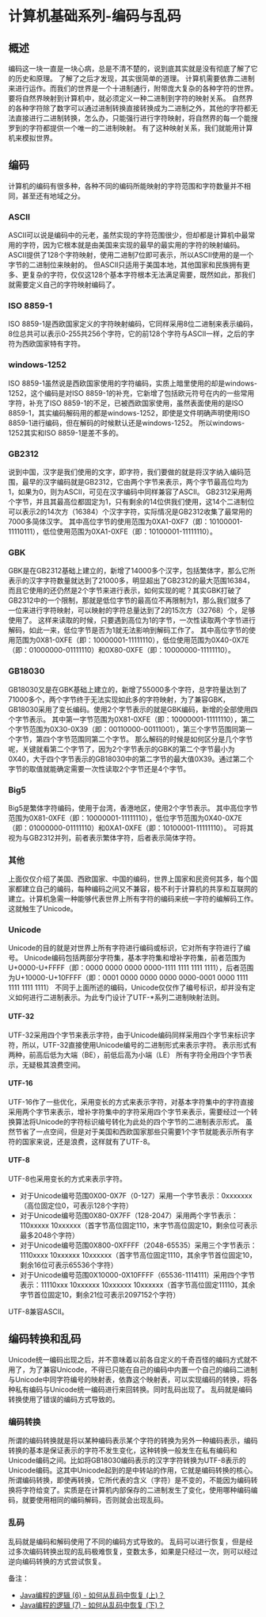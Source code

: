 # 计算机基础系列-编码与乱码
## 概述
编码这一块一直是一块心病，总是不清不楚的，说到底其实就是没有彻底了解了它的历史和原理。
了解了之后才发现，其实很简单的道理。
计算机需要依靠二进制来进行运作。而我们的世界是一个十进制通行，附带庞大复杂的各种字符的世界。要将自然界映射到计算机中，就必须定义一种二进制到字符的映射关系。
自然界的各种字符除了数字可以通过进制转换直接转换成为二进制之外，其他的字符都无法直接进行二进制转换，怎么办，只能强行进行字符映射，将自然界的每一个能搜罗到的字符都提供一个唯一的二进制映射。
有了这种映射关系，我们就能用计算机来模拟世界。
## 编码
计算机的编码有很多种，各种不同的编码所能映射的字符范围和字符数量并不相同，甚至还有地域之分。
### ASCII
ASCII可以说是编码中的元老，虽然实现的字符范围很少，但却都是计算机中最常用的字符，因为它根本就是由美国来实现的最早的最实用的字符的映射编码。
ASCII提供了128个字符映射，使用二进制7位即可表示，所以ASCII使用的是一个字节的二进制位来映射的。
但ASCII只适用于美国本地，其他国家和民族拥有更多、更复杂的字符，仅仅这128个基本字符根本无法满足需要，既然如此，那我们就需要定义自己的字符映射编码了。
### ISO 8859-1
ISO 8859-1是西欧国家定义的字符映射编码，它同样采用8位二进制来表示编码，8位总共可以表示0-255共256个字符，它的前128个字符与ASCII一样，之后的字符为西欧国家特有字符。
### windows-1252
ISO 8859-1虽然说是西欧国家使用的字符编码，实质上暗里使用的却是windows-1252，这个编码是对ISO 8859-1的补充，它新增了包括欧元符号在内的一些常用字符，补充了ISO 8859-1的不足，已被西欧国家使用，虽然表面使用的是ISO 8859-1，其实编码解码用的都是windows-1252，即使是文件明确声明使用ISO 8859-1进行编码，但在解码的时候默认还是windows-1252。
所以windows-1252其实和ISO 8859-1是差不多的。
### GB2312
说到中国，汉字是我们使用的文字，即字符，我们要做的就是将汉字纳入编码范围，最早的汉字编码就是GB2312，它由两个字节来表示，两个字节最高位均为1，如果为0，则为ASCII，可见在汉字编码中同样兼容了ASCII。
GB2312采用两个字节，并且其最高位都固定为1，只有剩余的14位供我们使用，这14个二进制位可以表示2的14次方（16384）个汉字字符，实际情况是GB2312收集了最常用的7000多简体汉字。
其中高位字节的使用范围为0XA1-0XF7（即：10100001-11110111），低位使用范围为0XA1-0XFE（即：10100001-11111110）。
### GBK
GBK是在GB2312基础上建立的，新增了14000多个汉字，包括繁体字，那么它所表示的汉字字符数量就达到了21000多，明显超出了GB2312的最大范围16384，而且它使用的还仍然是2个字节来进行表示，如何实现的呢？其实GBK打破了GB2312中的一个限制，那就是低位字节的最高位不再限制为1，那么我们就多了一位来进行字符映射，可以映射的字符总量达到了2的15次方（32768）个，足够使用了。
这样来读取的时候，只要遇到高位为1的字节，一次性读取两个字节进行解码，如此一来，低位字节是否为1就无法影响到解码工作了。
其中高位字节的使用范围为0X81-0XFE（即：10000001-11111110），低位使用范围为0X40-0X7E（即：01000000-01111110）和0X80-0XFE（即：10000000-11111110）。
### GB18030
GB18030又是在GBK基础上建立的，新增了55000多个字符，总字符量达到了71000多个，两个字节终于无法实现如此多的字符映射，为了兼容GBK，GB18030采用了变长编码。使用2个字节表示的就是GBK编码，新增的全部使用四个字节表示。
其中第一字节范围为0X81-0XFE（即：10000001-11111110），第二个字节范围为0X30-0X39（即：00110000-00111001），第三个字节范围同第一个字节，第四个字节范围同第二个字节。
那么解码的时候是如何区分是几个字节呢，关键就看第二个字节了，因为2个字节表示的GBK的第二个字节最小为0X40，大于四个字节表示的GB18030中的第二字节的最大值0X39。通过第二个字节的取值就能确定需要一次性读取2个字节还是4个字节。
### Big5
Big5是繁体字符编码，使用于台湾，香港地区，使用2个字节表示。
其中高位字节范围为0X81-0XFE（即：10000001-11111110），低位字节范围为0X40-0X7E（即：01000000-01111110）和0XA1-0XFE（即：10100001-11111110）。
可将其视为与GB2312并列，前者表示繁体字符，后者表示简体字符。
### 其他
上面仅仅介绍了美国、西欧国家、中国的编码，世界上国家和民资何其多，每个国家都建立自己的编码，每种编码之间又不兼容，极不利于计算机的共享和互联网的建立。计算机急需一种能够代表世界上所有字符的编码来统一字符的编解码工作。这就触生了Unicode。
### Unicode
Unicode的目的就是对世界上所有字符进行编码或标识，它对所有字符进行了编号。
Unicode编码包括两部分字符集，基本字符集和增补字符集，前者范围为U+0000-U+FFFF（即：0000 0000 0000 0000-1111 1111 1111 1111），后者范围为U+10000-U+10FFFF（即：0001 0000 0000 0000 0000-0001 0000 1111 1111 1111 1111）
不同于上面所述的编码，Unicode仅仅作了编号标识，却并没有定义如何进行二进制表示。为此专门设计了UTF-*系列二进制映射法则。
#### UTF-32
UTF-32采用四个字节来表示字符，由于Unicode编码同样采用四个字节来标识字符，所以，UTF-32直接使用Unicode编号的二进制形式来表示字符。
表示形式有两种，前高后低为大端（BE），前低后高为小端（LE）
所有字符全用四个字节表示，无疑极其浪费空间。
#### UTF-16
UTF-16作了一些优化，采用变长的方式来表示字符，对基本字符集中的字符直接采用两个字节来表示，增补字符集中的字符采用四个字节来表示，需要经过一个转换算法将Unicode的字符标识编号转化为此处的四个字节的二进制表示形式。
虽然节省了一点空间，但是对于美国和西欧国家那些只需要1个字节就能表示所有字符的国家来说，还是浪费，这样就有了UTF-8。
#### UTF-8
UTF-8也采用变长的方式来表示字符。

- 对于Unicode编号范围0X00-0X7F（0-127）采用一个字节表示：0xxxxxxx（高位固定位0，可表示128个字符）
- 对于Unicode编号范围0X80-0X7FF（128-2047）采用两个字节表示：110xxxxx 10xxxxxx（首字节高位固定110，末字节高位固定10，剩余位可表示最多2048个字符）
- 对于Unicode编号范围0X800-0XFFFF（2048-65535）采用三个字节表示：1110xxxx 10xxxxxx 10xxxxxx（首字节高位固定1110，其余字节首位固定10，剩余16位可表示65536个字符）
- 对于Unicode编号范围0X10000-0X10FFFF（65536-1114111）采用四个字节表示：11110xxx 10xxxxxx 10xxxxxx 10xxxxxx（首字节高位固定11110，其余字节首位固定10，剩余21位可表示2097152个字符）

UTF-8兼容ASCII。
## 编码转换和乱码
Unicode统一编码出现之后，并不意味着以前各自定义的千奇百怪的编码方式就不用了，为了兼容Unicode，不得已只能在自己的编码中内置一个自己的编码二进制与Unicode中同字符编号的映射表，依靠这个映射表，可以实现编码的转换，将各种私有编码与Unicode统一编码进行来回转换。同时乱码出现了。
乱码就是编码转换使用了错误的编码方式导致的。
### 编码转换
所谓的编码转换就是将以某种编码表示某个字符的转换为另外一种编码表示，编码转换的基本是保证表示的字符不发生变化，这种转换一般发生在私有编码和Unicode编码之间。比如将GB18030编码表示的汉字字符转换为UTF-8表示的Unicode编码。这其中Unicode起到的是中转站的作用，它就是编码转换的核心。
所谓编码转换，即使再转换，它所代表的含义（字符）是不变的，不能因为编码转换将字符给变了。实质是在计算机内部保存的二进制发生了变化，使用哪种编码编码，就要使用相同的编码解码，否则就会出现乱码。
### 乱码
乱码就是编码和解码使用了不同的编码方式导致的。
乱码可以进行恢复，但是经过多次编码转换出现的乱码极难恢复，变数太多，如果是只经过一次，则可以经过逆向编码转换的方式尝试恢复。

备注：
- [Java编程的逻辑 (6) - 如何从乱码中恢复 (上)？](https://www.cnblogs.com/swiftma/p/5420145.html)
- [Java编程的逻辑 (7) - 如何从乱码中恢复 (下)？](https://www.cnblogs.com/swiftma/p/5430007.html)
